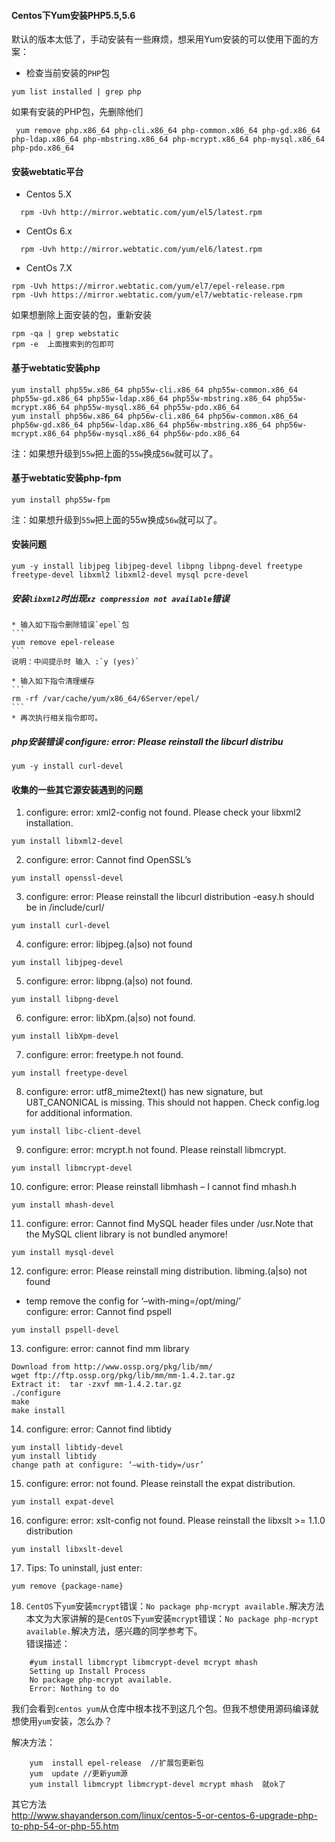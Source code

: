 #### Centos下Yum安装PHP5.5,5.6
默认的版本太低了，手动安装有一些麻烦，想采用Yum安装的可以使用下面的方案：  
* 检查当前安装的`PHP`包  
```
yum list installed | grep php
```
如果有安装的PHP包，先删除他们  
```
 yum remove php.x86_64 php-cli.x86_64 php-common.x86_64 php-gd.x86_64 php-ldap.x86_64 php-mbstring.x86_64 php-mcrypt.x86_64 php-mysql.x86_64 php-pdo.x86_64
```

#### 安装webtatic平台

* Centos 5.X
```
  rpm -Uvh http://mirror.webtatic.com/yum/el5/latest.rpm
```
* CentOs 6.x
```
  rpm -Uvh http://mirror.webtatic.com/yum/el6/latest.rpm
```
* CentOs 7.X
```
rpm -Uvh https://mirror.webtatic.com/yum/el7/epel-release.rpm
rpm -Uvh https://mirror.webtatic.com/yum/el7/webtatic-release.rpm

```
如果想删除上面安装的包，重新安装
```
rpm -qa | grep webstatic
rpm -e  上面搜索到的包即可
```

#### 基于webtatic安装php
```  
yum install php55w.x86_64 php55w-cli.x86_64 php55w-common.x86_64 php55w-gd.x86_64 php55w-ldap.x86_64 php55w-mbstring.x86_64 php55w-mcrypt.x86_64 php55w-mysql.x86_64 php55w-pdo.x86_64
yum install php56w.x86_64 php56w-cli.x86_64 php56w-common.x86_64 php56w-gd.x86_64 php56w-ldap.x86_64 php56w-mbstring.x86_64 php56w-mcrypt.x86_64 php56w-mysql.x86_64 php56w-pdo.x86_64
```
注：如果想升级到`55w`把上面的`55w`换成`56w`就可以了。  

#### 基于webtatic安装php-fpm
```
yum install php55w-fpm
```
注：如果想升级到`55w`把上面的55w换成`56w`就可以了。  


#### 安装问题
```
yum -y install libjpeg libjpeg-devel libpng libpng-devel freetype freetype-devel libxml2 libxml2-devel mysql pcre-devel
```
##### 安装`libxml2`时出现`xz compression not available`错误  
    * 输入如下指令删除错误`epel`包
    ```
    yum remove epel-release
    ```
    说明：中间提示时 输入 :`y (yes)`  

    * 输入如下指令清理缓存  
    ```
    rm -rf /var/cache/yum/x86_64/6Server/epel/
    ```
    * 再次执行相关指令即可。

##### php安装错误 configure: error: Please reinstall the libcurl distribu
```
yum -y install curl-devel
```

#### 收集的一些其它源安装遇到的问题

1. configure: error: xml2-config not found. Please check your libxml2 installation.
```
yum install libxml2-devel
```

2. configure: error: Cannot find OpenSSL’s
```
yum install openssl-devel
```

3. configure: error: Please reinstall the libcurl distribution -easy.h should be in /include/curl/
```
yum install curl-devel
```

4. configure: error: libjpeg.(a|so) not found
```
yum install libjpeg-devel
```

5. configure: error: libpng.(a|so) not found.
```
yum install libpng-devel
```

6. configure: error: libXpm.(a|so) not found.
```
yum install libXpm-devel
```

7. configure: error: freetype.h not found.
```
yum install freetype-devel
```

8. configure: error: utf8_mime2text() has new signature, but U8T_CANONICAL is missing. This should not happen. Check config.log for additional information.
```
yum install libc-client-devel
```

9. configure: error: mcrypt.h not found. Please reinstall libmcrypt.
```
yum install libmcrypt-devel
```

10. configure: error: Please reinstall libmhash – I cannot find mhash.h
```
yum install mhash-devel
```

11. configure: error: Cannot find MySQL header files under /usr.Note that the MySQL client library is not bundled anymore!
```
yum install mysql-devel
```

12. configure: error: Please reinstall ming distribution. libming.(a|so) not found  
- temp remove the config for ‘–with-ming=/opt/ming/’  
configure: error: Cannot find pspell  
```
yum install pspell-devel
```
13. configure: error: cannot find mm library
```
Download from http://www.ossp.org/pkg/lib/mm/
wget ftp://ftp.ossp.org/pkg/lib/mm/mm-1.4.2.tar.gz
Extract it:  tar -zxvf mm-1.4.2.tar.gz
./configure
make
make install
```

14. configure: error: Cannot find libtidy
```
yum install libtidy-devel
yum install libtidy
change path at configure: ‘–with-tidy=/usr’
```

15. configure: error: not found. Please reinstall the expat distribution.
```
yum install expat-devel
```

16. configure: error: xslt-config not found. Please reinstall the libxslt >= 1.1.0 distribution
```
yum install libxslt-devel
```

17. Tips: To uninstall, just enter:
```
yum remove {package-name}
```

18. `CentOS`下`yum`安装`mcrypt`错误：`No package php-mcrypt available.`解决方法  
本文为大家讲解的是`CentOS`下`yum`安装`mcrypt`错误：`No package php-mcrypt available.`解决方法，感兴趣的同学参考下。  
错误描述：
```
    #yum install libmcrypt libmcrypt-devel mcrypt mhash
    Setting up Install Process
    No package php-mcrypt available.
    Error: Nothing to do
```
我们会看到`centos yum`从仓库中根本找不到这几个包。但我不想使用源码编译就想使用`yum`安装，怎么办？  

解决方法：  
```
    yum  install epel-release  //扩展包更新包
    yum  update //更新yum源
    yum install libmcrypt libmcrypt-devel mcrypt mhash  就ok了
```

其它方法  
http://www.shayanderson.com/linux/centos-5-or-centos-6-upgrade-php-to-php-54-or-php-55.htm
